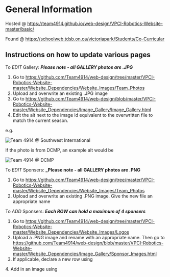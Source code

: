 # General Information
Hosted @ https://team4914.github.io/web-design/VPCI-Robotics-Website-master/basic/

Found @ https://schoolweb.tdsb.on.ca/victoriapark/Students/Co-Curricular

## Instructions on how to update various pages
To *EDIT* Gallery:
**_Please note - all GALLERY photos are .JPG_**
1. Go to https://github.com/Team4914/web-design/tree/master/VPCI-Robotics-Website-master/Website_Dependencies/Website_Images/Team_Photos
2. Upload and overwrite an existing .JPG image
3. Go to https://github.com/Team4914/web-design/blob/master/VPCI-Robotics-Website-master/Website_Dependencies/Image_Gallery/Image_Gallery.html
4. Edit the alt next to the image id equivalent to the overwritten file to match the current season.

e.g.

<img src="../Website_Images/Team_Photos/Robotics_8.JPG" onclick="onClick(this)" class="w3-hover-opacity" alt="Team 4914 @ Southwest International">

If the photo is from DCMP, an example alt would be

<img src="../Website_Images/Team_Photos/Robotics_8.JPG" onclick="onClick(this)" class="w3-hover-opacity" alt="Team 4914 @ DCMP">

To *EDIT* Sponsers:
**_Please note - all GALLERY photos are .PNG**
1. Go to https://github.com/Team4914/web-design/tree/master/VPCI-Robotics-Website-master/Website_Dependencies/Website_Images/Team_Photos
2. Upload and overwrite an existing .PNG image. Give the new file an appropriate name

To *ADD* Sponsers:
**_Each ROW can hold a maximum of 4 sponsers_**
1. Go to https://github.com/Team4914/web-design/tree/master/VPCI-Robotics-Website-master/Website_Dependencies/Website_Images/Logos
2. Upload a .PNG image and rename with an appropriate name. Then go to https://github.com/Team4914/web-design/blob/master/VPCI-Robotics-Website-master/Website_Dependencies/Image_Gallery/Sponsor_Images.html
3. If applicable, declare a new row using 

<div class="w3-row-padding w3-center w3-section">
</div>
4. Add in an image using
 
<div class="w3-col m3">
  <img src="../Website_Images/Logos/REPLACE_WITH_PNG_NAME.PNG" onclick="onClick(this)" class="w3-hover-opacity" alt="">
</div>


